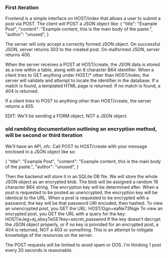 
### First iteration
Frontend is a simple interface on HOST/index that allows a user to submit a post via POST.
The client will POST a JSON object like:
{
    "title": "Example Post",
    "content": "Example content, this is the main body of the paste.",
    "author": "unused",
}

The server will only accept a correctly formed JSON object.
On successful JSON, server returns 303 to the created post.
On malformed JSON, server returns 400.

When the server receives a POST at HOST/create, the JSON data is stored as a row within a table, along with an 8 character B64 identifier.
When a client tries to GET anything under HOST/* other than HOST/index, the server will validate and attempt to locate the identifier in the database.
If a match is found, a templated HTML page is returned. If no match is found, a 404 is returned.

If a client tries to POST to anything other than HOST/create, the server returns a 405.

EDIT: We'll be sending a FORM object, NOT a JSON object.




### old rambling documentation outlining an encryption method, will be second or third iteration

We'll have an API, ofc. Call POST to HOST/create with your message enclosed in a JSON object like so:

{
    "title": "Example Post",
    "content": "Example content, this is the main body of the paste.",
    "author": "unused",
}

Then the backend will store it in an SQLite DB file. We will store the whole JSON object as an encrypted blob.
The blob will be assigned a random 16 character B64 string. The encryption key will be determined after.
When a post is requested to be posted as unencrypted, the encryption key will be identical to the URL.
When a post is requested to be encrypted with a password, the key will be that password URI encoded, then hashed.
To view an unencrypted post, you GET the URL: HOST/Ggo+eaNe73Nqje
To view an encrypted post, you GET the URL with a query for the key: HOST/eJeg+ej_ebxyTeGE?key=secret_password
If the key doesn't decrypt the JSON object properly, or if no key is provided for an encrypted post, a 404 is returned, NOT a 403 or something. This is an attempt to mitigate knowledge of the resources on the server.




The POST requests will be limited to avoid spam or DOS. I'm thinking 1 post every 20 seconds is reasonable.




